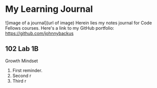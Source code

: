 # My Learning Journal
![image of a journal](url of image)
Herein lies my notes journal for Code Fellows courses.
Here's a link to my GitHub portfolio: https://github.com/johnnybackus
## 102 Lab 1B
Growth Mindset
1. First reminder.
2. Second r
3. Third r

   
